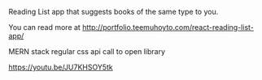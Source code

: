 Reading List app that suggests books of the same type to you.

You can read more at http://portfolio.teemuhoyto.com/react-reading-list-app/

MERN stack
regular css
api call to open library

https://youtu.be/JU7KHSOY5tk